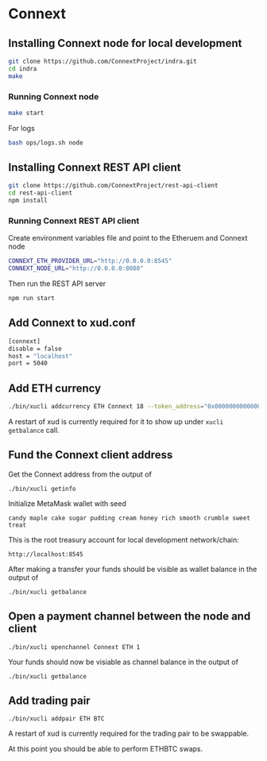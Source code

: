 # Connext

## Installing Connext node for local development

```bash
git clone https://github.com/ConnextProject/indra.git
cd indra
make
```
### Running Connext node

```bash
make start
```

For logs
```bash
bash ops/logs.sh node
```

## Installing Connext REST API client

```bash
git clone https://github.com/ConnextProject/rest-api-client
cd rest-api-client
npm install
```

### Running Connext REST API client
Create environment variables file and point to the Etheruem and Connext node

```bash
CONNEXT_ETH_PROVIDER_URL="http://0.0.0.0:8545"
CONNEXT_NODE_URL="http://0.0.0.0:8080"
```

Then run the REST API server

```bash
npm run start
```

## Add Connext to xud.conf

```bash
[connext]
disable = false
host = "localhost"
port = 5040
```

## Add ETH currency

```bash
./bin/xucli addcurrency ETH Connext 18 --token_address="0x0000000000000000000000000000000000000000"
```

A restart of xud is currently required for it to show up under `xucli getbalance` call.

## Fund the Connext client address
Get the Connext address from the output of

`./bin/xucli getinfo`

Initialize MetaMask wallet with seed

`candy maple cake sugar pudding cream honey rich smooth crumble sweet treat`

This is the root treasury account for local development network/chain:

`http://localhost:8545`

After making a transfer your funds should be visible as wallet balance in the output of

`./bin/xucli getbalance`

## Open a payment channel between the node and client

`./bin/xucli openchannel Connext ETH 1`

Your funds should now be visiable as channel balance in the output of

`./bin/xucli getbalance`

## Add trading pair

`./bin/xucli addpair ETH BTC`

A restart of xud is currently required for the trading pair to be swappable.

At this point you should be able to perform ETHBTC swaps.
